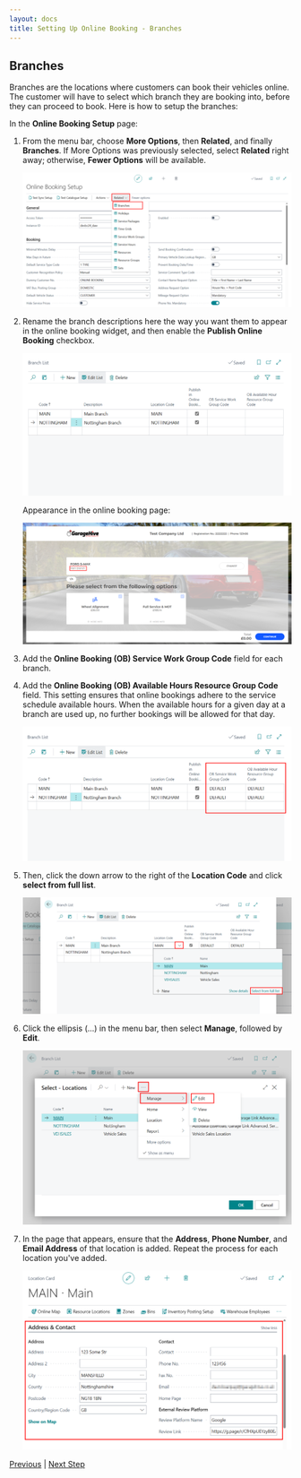 ```yaml
---
layout: docs
title: Setting Up Online Booking - Branches
---
```


## Branches 
Branches are the locations where customers can book their vehicles online. The customer will have to select which branch they are booking into, before they can proceed to book. Here is how to setup the branches:

In the **Online Booking Setup** page:
1. From the menu bar, choose **More Options**, then **Related**, and finally **Branches**. If More Options was previously selected, select **Related** right away; otherwise, **Fewer Options** will be available.

   ![](media/garagehive-onlinebooking-branches1.png)

2. Rename the branch descriptions here the way you want them to appear in the online booking widget, and then enable the **Publish Online Booking** checkbox.

   ![](media/garagehive-onlinebooking-branches3.png)

   Appearance in the online booking page:

   ![](media/garagehive-onlinebooking-branches2.png)

3. Add the **Online Booking (OB) Service Work Group Code** field for each branch.
4. Add the **Online Booking (OB) Available Hours Resource Group Code** field. This setting ensures that online bookings adhere to the service schedule available hours. When the available hours for a given day at a branch are used up, no further bookings will be allowed for that day.

   ![](media/garagehive-onlinebooking-branches4.png)

5. Then, click the down arrow to the right of the **Location Code** and click **select from full list**.

   ![](media/garagehive-onlinebooking-branches5.png)

6. Click the ellipsis (...) in the menu bar, then select **Manage**, followed by **Edit**.

   ![](media/garagehive-onlinebooking-branches6.png)

7. In the page that appears, ensure that the **Address**, **Phone Number**, and **Email Address** of that location is added. Repeat the process for each location you've added.

   ![](media/garagehive-onlinebooking-branches7.png)

 
[Previous](/docs/garagehive-onlinebooking-setup.html) | [Next Step](/docs/garagehive-onlinebooking-holidays.html)